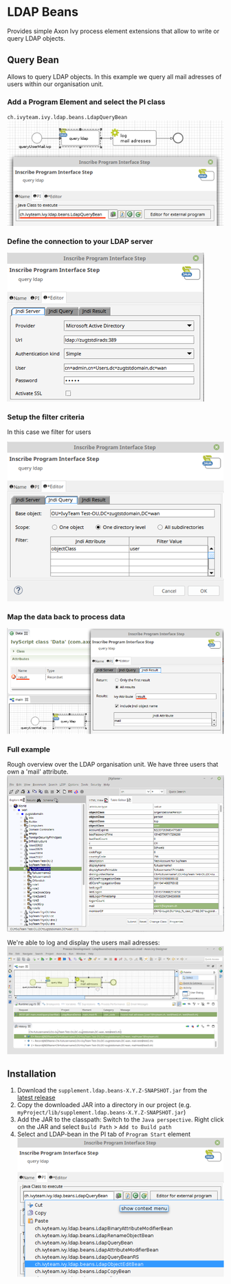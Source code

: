 # LDAP Beans
Provides simple Axon Ivy process element extensions that allow to write or query LDAP objects.

## Query Bean
Allows to query LDAP objects. In this example we query all mail adresses of users within our organisation unit.

### Add a Program Element and select the PI class 
`ch.ivyteam.ivy.ldap.beans.LdapQueryBean`
![PiClassSelection](samples/screenshots/queryBean_piClass.png)

### Define the connection to your LDAP server
![QueryServerDefinition](samples/screenshots/queryBean_serverDefinition.png)

### Setup the filter criteria
In this case we filter for users

![QueryFilterDefinition](samples/screenshots/queryBean_queryDefinition.png)

### Map the data back to process data
![ResultMapping](samples/screenshots/queryBean_resultMapping.png)

### Full example
Rough overview over the LDAP organisation unit. We have three users that own a 'mail' attribute.
![LdapBrowser](samples/screenshots/queryBean_browseLdap_usersWithEMail.png)

We're able to log and display the users mail adresses:
![AccessResult](samples/screenshots/queryBean_accessResultInProcess.png)

## Installation
1. Download the `supplement.ldap.beans-X.Y.Z-SNAPSHOT.jar` from the [latest release](https://github.com/ivy-supplements/bpm-beans/releases/latest)
2. Copy the downloaded JAR into a directory in our project (e.g. `myProject/lib/supplement.ldap.beans-X.Y.Z-SNAPSHOT.jar`)
3. Add the JAR to the classpath: Switch to the `Java perspective`. Right click on the JAR and select `Build Path` > `Add to Build path`
4. Select and LDAP-bean in the PI tab of `Program Start` element
![PiClassSelection](samples/screenshots/ldapBeans_availablePiBeans.png)


